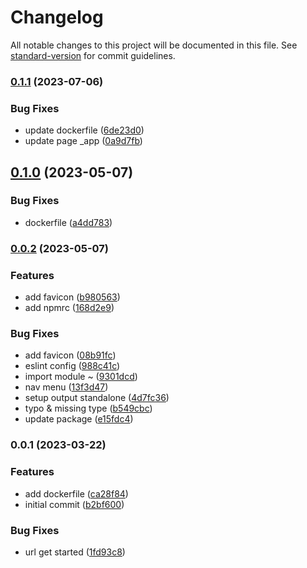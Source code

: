 # Changelog

All notable changes to this project will be documented in this file. See [standard-version](https://github.com/conventional-changelog/standard-version) for commit guidelines.

### [0.1.1](https://github.com/masb0ymas/masb0ymas.com/compare/v0.1.0...v0.1.1) (2023-07-06)


### Bug Fixes

* update dockerfile ([6de23d0](https://github.com/masb0ymas/masb0ymas.com/commit/6de23d05b3c16015879642f947b7764a072638aa))
* update page _app ([0a9d7fb](https://github.com/masb0ymas/masb0ymas.com/commit/0a9d7fb532c6d638c1c2358bc7fe3edb6655cec4))

## [0.1.0](https://github.com/masb0ymas/masb0ymas.com/compare/v0.0.2...v0.1.0) (2023-05-07)


### Bug Fixes

* dockerfile ([a4dd783](https://github.com/masb0ymas/masb0ymas.com/commit/a4dd7835aa8cc5af9cfae94721a541e81a3bc911))

### [0.0.2](https://github.com/masb0ymas/masb0ymas.com/compare/v0.0.1...v0.0.2) (2023-05-07)


### Features

* add favicon ([b980563](https://github.com/masb0ymas/masb0ymas.com/commit/b9805630e893774455b031f31af82f8950139e82))
* add npmrc ([168d2e9](https://github.com/masb0ymas/masb0ymas.com/commit/168d2e9ada8888098f840088c4ff6bd00682548d))


### Bug Fixes

* add favicon ([08b91fc](https://github.com/masb0ymas/masb0ymas.com/commit/08b91fcf17ffc8b95fb3aa2dd45f53b8e4761c94))
* eslint config ([988c41c](https://github.com/masb0ymas/masb0ymas.com/commit/988c41c370d5e24c1a34b68dbf03528699785bbd))
* import module ~ ([9301dcd](https://github.com/masb0ymas/masb0ymas.com/commit/9301dcd15e2b0dd2102c89a0761651eaceb1614a))
* nav menu ([13f3d47](https://github.com/masb0ymas/masb0ymas.com/commit/13f3d47136878b1ac81277f33881d79d27248181))
* setup output standalone ([4d7fc36](https://github.com/masb0ymas/masb0ymas.com/commit/4d7fc36f6b862dba95a278ab9eb3c139e06ae2b0))
* typo & missing type ([b549cbc](https://github.com/masb0ymas/masb0ymas.com/commit/b549cbc1267167285c10566e90a60b1428552637))
* update package ([e15fdc4](https://github.com/masb0ymas/masb0ymas.com/commit/e15fdc42fc0eb102dd3029069e479083df2cab8e))

### 0.0.1 (2023-03-22)


### Features

* add dockerfile ([ca28f84](https://github.com/masb0ymas/masb0ymas.com/commit/ca28f84898eb5bd5a2c80631bdf6d339fee09d7d))
* initial commit ([b2bf600](https://github.com/masb0ymas/masb0ymas.com/commit/b2bf6003d5906120b022cbce887ce9dc2cd18b08))


### Bug Fixes

* url get started ([1fd93c8](https://github.com/masb0ymas/masb0ymas.com/commit/1fd93c8e68eb79319061c01728d62ce5a49cc677))
